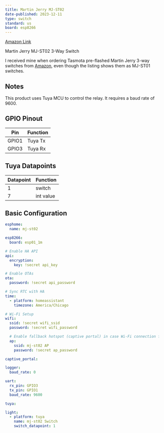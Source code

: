 ```yaml
---
title: Martin Jerry MJ-ST02
date-published: 2023-12-11
type: switch
standard: us
board: esp8266
---
```


[Amazon Link](https://amzn.to/3GFjAMY)

Martin Jerry MJ-ST02 3-Way Switch

I received mine when ordering Tasmota pre-flashed Martin Jerry 3-way switches from [Amazon](https://amzn.to/3GFjAMY), even though the listing shows them as MJ-ST01 switches.

## Notes

This product uses Tuya MCU to control the relay. It requires a baud rate of 9600.

## GPIO Pinout

| Pin   | Function |
| ----- | -------- |
| GPIO1 | Tuya Tx  |
| GPIO3 | Tuya Rx  |

## Tuya Datapoints

| Datapoint | Function  |
| --------- | --------- |
| 1         | switch    |
| 7         | int value |

## Basic Configuration

```yaml
esphome:
  name: mj-st02

esp8266:
  board: esp01_1m

# Enable HA API
api:
  encryption:
    key: !secret api_key

# Enable OTAs
ota:
  password: !secret api_password

# Sync RTC with HA
time:
  - platform: homeassistant
    timezone: America/Chicago

# Wi-Fi Setup
wifi:
  ssid: !secret wifi_ssid
  password: !secret wifi_password

  # Enable fallback hotspot (captive portal) in case Wi-Fi connection fails
  ap:
    ssid: mj-st02 AP
    password: !secret ap_password

captive_portal:

logger:
  baud_rate: 0

uart:
  rx_pin: GPIO3
  tx_pin: GPIO1
  baud_rate: 9600

tuya:

light:
  - platform: tuya
    name: mj-st02 Switch
    switch_datapoint: 1
```
